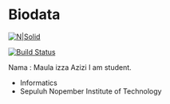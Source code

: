 # Biodata

[![N|Solid](https://cldup.com/dTxpPi9lDf.thumb.png)](https://nodesource.com/products/nsolid)

[![Build Status](https://travis-ci.org/joemccann/dillinger.svg?branch=master)](https://travis-ci.org/joemccann/dillinger)

Nama : Maula izza Azizi
I am student.

  - Informatics
  - Sepuluh Nopember Institute of Technology
